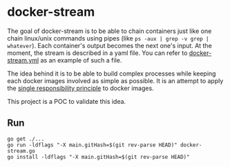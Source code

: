 # docker-stream

The goal of docker-stream is to be able to chain containers just like one chain linux/unix commands using pipes
(like `ps -aux | grep -v grep | whatever`). Each container's output becomes the next one's input. At the moment, the
stream is described in a yaml file. You can refer to [docker-stream.yml](https://github.com/cpollet/docker-stream/blob/master/docker-stream.yml)
as an example of such a file.

The idea behind it is to be able to build complex processes while keeping each docker images involved as simple as
possible. It is an attempt to apply the [single responsibility principle](https://en.m.wikipedia.org/wiki/Single_responsibility_principle)
to docker images.

This project is a POC to validate this idea.

## Run
```
go get ./...
go run -ldflags "-X main.gitHash=$(git rev-parse HEAD)" docker-stream.go
go install -ldflags "-X main.gitHash=$(git rev-parse HEAD)"
```
